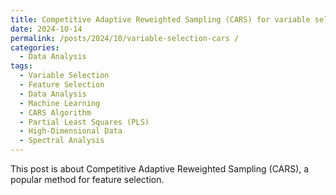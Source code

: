 ```yaml
---
title: Competitive Adaptive Reweighted Sampling (CARS) for variable selection
date: 2024-10-14
permalink: /posts/2024/10/variable-selection-cars /
categories:
  - Data Analysis
tags:
  - Variable Selection
  - Feature Selection
  - Data Analysis
  - Machine Learning
  - CARS Algorithm
  - Partial Least Squares (PLS)
  - High-Dimensional Data
  - Spectral Analysis
---
```

This post is about Competitive Adaptive Reweighted Sampling (CARS), a popular method for feature selection.

